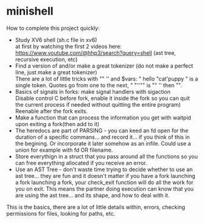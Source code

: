 # minishell

How to complete this project quickly:

* Study XV6 shell (sh.c file in xv6)  
at first by watching the first 2 videos here: https://www.youtube.com/@hhp3/search?query=shell
(ast tree, recursive execution, etc)
* Find a version of and/or make a great tokenizer (do not make a perfect line, just make a great tokenizer)  
There are a lot of little tricks with "" '' and $vars: "     hello "cat'puppy " is a single token. Quotes go from one to the next, "   "''"" is "" '' then "".
* Basics of signals in forks: make signal handlers with sigaction  
  Disable control C before fork, enable it inside the fork so you can quit the current process if needed without quitting the entire program)
  Reenable after the fork exits.  
* Make a function that can process the information you get with waitpid upon exiting a fork(then add to it)
* The heredocs are part of PARSING - you can keed an fd open for the duration of a specific commans... and record it...
  if you think of this in the begining. Or incorporate it later somehow as an infile. Could use a union for example with fd OR filename.
* Store everythign in a struct that you pass around all the functions so you can free everything allocated if you receive an error.
* Use an AST Tree - don't waste time trying to decide whether to use an ast tree... they are fun and it doesn't matter if you have a fork launching a fork launching a fork, your check_exit function will do all the work for you on exit. This means the partner doing execution can know that you are using the ast tree... and its shape, and how to deal with it.

This is the basics, there are a lot of little details within, errors, checking permissions for files, looking for paths, etc.
